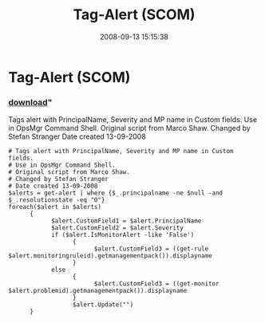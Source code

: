 ﻿---
pid:            582
parent:         0
children:       
poster:         Stefan Stranger
title:          Tag-Alert (SCOM)
date:           2008-09-13 15:15:38
format:         posh
---

# Tag-Alert (SCOM)

### [download](582.ps1)"

Tags alert with PrincipalName, Severity and MP name in Custom fields.
Use in OpsMgr Command Shell.
Original script from Marco Shaw.
Changed by Stefan Stranger
Date created 13-09-2008

```posh
# Tags alert with PrincipalName, Severity and MP name in Custom fields.
# Use in OpsMgr Command Shell.
# Original script from Marco Shaw.
# Changed by Stefan Stranger
# Date created 13-09-2008
$alerts = get-alert | where {$_.principalname -ne $null -and $_.resolutionstate -eq "0"}
foreach($alert in $alerts)
      { 
            $alert.CustomField1 = $alert.PrincipalName 
            $alert.CustomField2 = $alert.Severity 
            if ($alert.IsMonitorAlert -like 'False') 
                  { 
                        $alert.CustomField3 = ((get-rule $alert.monitoringruleid).getmanagementpack()).displayname 
                  } 
            else 
                  { 
                        $alert.CustomField3 = ((get-monitor $alert.problemid).getmanagementpack()).displayname 
                  } 
                  $alert.Update("") 
      }
```
